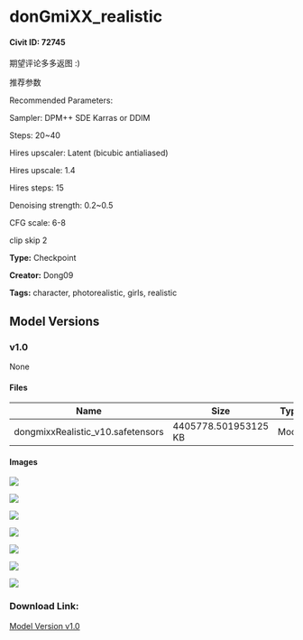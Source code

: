 # donGmiXX_realistic

#### Civit ID: 72745

<p>期望评论多多返图 :)</p><p>推荐参数</p><p>Recommended Parameters:</p><p>Sampler: DPM++ SDE Karras or DDIM</p><p>Steps: 20~40</p><p>Hires upscaler: Latent (bicubic antialiased)</p><p>Hires upscale: 1.4</p><p>Hires steps: 15</p><p>Denoising strength: 0.2~0.5</p><p>CFG scale: 6-8</p><p>clip skip 2</p>

**Type:** Checkpoint

**Creator:** Dong09

**Tags:** character, photorealistic, girls, realistic

## Model Versions

### v1.0

None

#### Files

| Name | Size | Type | Format | Download Url | AutoV1 | AutoV2 | SHA256 | CRC32 | BLAKE3 |
| --- | --- | --- | --- | --- | --- | --- | --- | --- | --- |
| dongmixxRealistic_v10.safetensors | 4405778.501953125 KB | Model | SafeTensor | https://civitai.com/api/download/models/77467 | C189D5C1 | B3B51D8309 | B3B51D830989FA5A25409CFA187CFBDC8807FD68C6543093831D568E3D77A5FE | 87CFBD24 | 86C3C4F3DE3647268C00A823B747B6604B0424EA99FC58C8C854A61C5EB1C3A1 |

#### Images

<p><img src="https://image.civitai.com/xG1nkqKTMzGDvpLrqFT7WA/ecbba77f-79a5-489f-b99b-d454de6ad557/width=450/868627.jpeg" /></p>

<p><img src="https://image.civitai.com/xG1nkqKTMzGDvpLrqFT7WA/fb603bb2-8806-4f2a-858e-a17605c6f7c7/width=450/868629.jpeg" /></p>

<p><img src="https://image.civitai.com/xG1nkqKTMzGDvpLrqFT7WA/5527dc61-0fc1-4e9d-b89c-d1a82992f3dc/width=450/868630.jpeg" /></p>

<p><img src="https://image.civitai.com/xG1nkqKTMzGDvpLrqFT7WA/c008a2b6-2ec2-477b-a308-d824fcdd965e/width=450/868631.jpeg" /></p>

<p><img src="https://image.civitai.com/xG1nkqKTMzGDvpLrqFT7WA/3539f5e2-0fa1-479d-b1f5-e41300760f26/width=450/868632.jpeg" /></p>

<p><img src="https://image.civitai.com/xG1nkqKTMzGDvpLrqFT7WA/8d9ff575-42f0-40c9-b445-04872f9c3396/width=450/868633.jpeg" /></p>

<p><img src="https://image.civitai.com/xG1nkqKTMzGDvpLrqFT7WA/7155d89f-c2e2-443a-ba8b-267b519889fe/width=450/868634.jpeg" /></p>

### Download Link:

[Model Version v1.0](https://civitai.com/api/download/models/77467)

